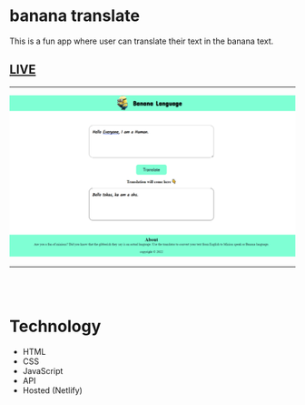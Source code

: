 # banana translate

This is a fun app where user can translate their text in the banana text.
 
## [LIVE](https://banana-translate-language.netlify.app/)

---

![Demo](/app-ss.png)

---
<br/>
<br/>

# Technology

- HTML
- CSS
- JavaScript
- API
- Hosted (Netlify)